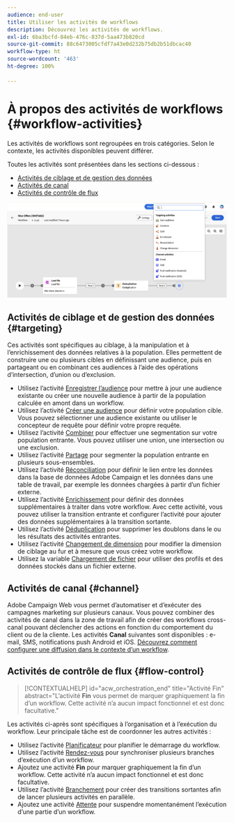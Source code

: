 ```yaml
---
audience: end-user
title: Utiliser les activités de workflows
description: Découvrez les activités de workflows.
exl-id: 6ba3bcfd-84eb-476c-837d-5aa473b820cd
source-git-commit: 88c6473005cfdf7a43e0d232b75db2b51dbcac40
workflow-type: ht
source-wordcount: '463'
ht-degree: 100%

---
```



# À propos des activités de workflows {#workflow-activities}

Les activités de workflows sont regroupées en trois catégories. Selon le contexte, les activités disponibles peuvent différer.

Toutes les activités sont présentées dans les sections ci-dessous :

* [Activités de ciblage et de gestion des données](#targeting)
* [Activités de canal](#channel)
* [Activités de contrôle de flux](#flow-control)

![](../assets/workflow-activities.png)

## Activités de ciblage et de gestion des données {#targeting}

Ces activités sont spécifiques au ciblage, à la manipulation et à l’enrichissement des données relatives à la population. Elles permettent de construire une ou plusieurs cibles en définissant une audience, puis en partageant ou en combinant ces audiences à l’aide des opérations d’intersection, d’union ou d’exclusion.

* Utilisez l’activité [Enregistrer l’audience](save-audience.md) pour mettre à jour une audience existante ou créer une nouvelle audience à partir de la population calculée en amont dans un workflow.
* Utilisez l’activité [Créer une audience](build-audience.md) pour définir votre population cible. Vous pouvez sélectionner une audience existante ou utiliser le concepteur de requête pour définir votre propre requête.
* Utilisez l’activité [Combiner](combine.md) pour effectuer une segmentation sur votre population entrante. Vous pouvez utiliser une union, une intersection ou une exclusion.
* Utilisez l’activité [Partage](split.md) pour segmenter la population entrante en plusieurs sous-ensembles.
* Utilisez l’activité [Réconciliation](reconciliation.md) pour définir le lien entre les données dans la base de données Adobe Campaign et les données dans une table de travail, par exemple les données chargées à partir d’un fichier externe.
* Utilisez l’activité [Enrichissement](enrichment.md) pour définir des données supplémentaires à traiter dans votre workflow. Avec cette activité, vous pouvez utiliser la transition entrante et configurer l’activité pour ajouter des données supplémentaires à la transition sortante.
* Utilisez l’activité [Déduplication](deduplication.md) pour supprimer les doublons dans le ou les résultats des activités entrantes.
* Utilisez l’activité [Changement de dimension](change-dimension.md) pour modifier la dimension de ciblage au fur et à mesure que vous créez votre workflow.
* Utilisez la variable [Chargement de fichier](load-file.md) pour utiliser des profils et des données stockés dans un fichier externe.


## Activités de canal {#channel}

Adobe Campaign Web vous permet d’automatiser et d’exécuter des campagnes marketing sur plusieurs canaux. Vous pouvez combiner des activités de canal dans la zone de travail afin de créer des workflows cross-canal pouvant déclencher des actions en fonction du comportement du client ou de la cliente. Les activités **Canal** suivantes sont disponibles : e-mail, SMS, notifications push Android et iOS. [Découvrez comment configurer une diffusion dans le contexte d’un workflow](channels.md).

## Activités de contrôle de flux {#flow-control}

>[!CONTEXTUALHELP]
>id="acw_orchestration_end"
>title="Activité Fin"
>abstract="L’activité **Fin** vous permet de marquer graphiquement la fin d’un workflow. Cette activité n’a aucun impact fonctionnel et est donc facultative."

Les activités ci-après sont spécifiques à l’organisation et à l’exécution du workflow. Leur principale tâche est de coordonner les autres activités :

* Utilisez l’activité [Planificateur](scheduler.md) pour planifier le démarrage du workflow.
* Utilisez l’activité [Rendez-vous](and-join.md) pour synchroniser plusieurs branches d’exécution d’un workflow.
* Ajoutez une activité **Fin** pour marquer graphiquement la fin d’un workflow. Cette activité n’a aucun impact fonctionnel et est donc facultative.
* Utilisez l’activité [Branchement](fork.md) pour créer des transitions sortantes afin de lancer plusieurs activités en parallèle.
* Ajoutez une activité [Attente](wait.md) pour suspendre momentanément l’exécution d’une partie d’un workflow.

<!--
## Data management activities {#data-management}

overview: what they're used for
which use case you can perform with them

list available activites + short description + ref to section
-->

